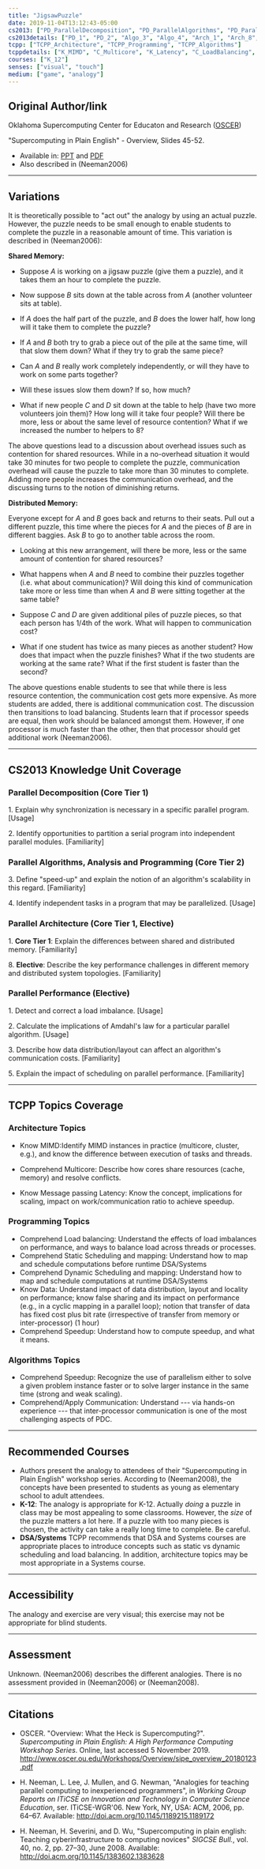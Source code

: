 ```yaml
---
title: "JigsawPuzzle"
date: 2019-11-04T13:12:43-05:00
cs2013: ["PD_ParallelDecomposition", "PD_ParallelAlgorithms", "PD_ParallelArchitecture", "PD_ParallelPerformance"]
cs2013details: ["PD_1", "PD_2", "Algo_3", "Algo_4", "Arch_1", "Arch_8", "Perf_1", "Perf_2", "Perf_3", "Perf_5"]
tcpp: ["TCPP_Architecture", "TCPP_Programming", "TCPP_Algorithms"]
tcppdetails: ["K_MIMD", "C_Multicore", "K_Latency", "C_LoadBalancing", "C_Static", "C_Dynamic", "K_Data", "C_Speedup", "C_Scaling", "CA_Communication"]
courses: ["K_12"]
senses: ["visual", "touch"]
medium: ["game", "analogy"]
---
```


## Original Author/link

Oklahoma Supercomputing Center for Educaton and Research
([OSCER](http://www.oscer.ou.edu/education.php))


"Supercomputing in Plain English" - Overview, Slides 45-52.

* Available in: [PPT](http://www.oscer.ou.edu/Workshops/Overview/sipe_overview_20180123.pptx) and [PDF](http://www.oscer.ou.edu/Workshops/Overview/sipe_overview_20180123.pdf)
* Also described in (Neeman2006)

---

## Variations

It is theoretically possible to "act out" the analogy by using an actual 
puzzle. However, the puzzle needs to be small enough to enable students to 
complete the puzzle in a reasonable amount of time. This variation is 
described in (Neeman2006):

**Shared Memory:**

* Suppose *A* is working on a jigsaw puzzle (give them a puzzle), and it takes 
them an hour to complete the puzzle.

* Now suppose *B* sits down at the table across from *A* (another volunteer 
sits at table). 

* If *A* does the half part of the puzzle, and *B* does the lower half, how 
  long will it take them to complete the puzzle?

* If *A* and *B* both try to grab a piece out of the pile at the same time, will 
  that slow them down? What if they try to grab the same piece?

* Can *A* and *B* really work completely independently, or will they have to 
  work on some parts together?

* Will these issues slow them down? If so, how much? 

* What if new people *C* and *D* sit down at the table to help (have two more 
  volunteers join them)? How long will it take four people? Will there be 
  more, less or about the same level of resource contention? What if we 
  increased the number to helpers to 8?

The above questions lead to a discussion about overhead issues such as 
contention for shared resources. While in a no-overhead situation it would 
take 30 minutes for two people to complete the puzzle, communication overhead 
will cause the puzzle to take more than 30 minutes to complete. Adding more 
people increases the communication overhead, and the discussing turns to 
the notion of diminishing returns.

**Distributed Memory:**

Everyone except for *A* and *B* goes back and returns to their seats. Pull 
out a different puzzle, this time where the pieces for *A* and the pieces of 
*B* are in different baggies. Ask *B* to go to another table across the room.

* Looking at this new arrangement, will there be more, less or the same amount 
  of contention for shared resources?

* What happens when *A* and *B* need to combine their puzzles together (i.e. 
  what about communication)? Will doing this kind of communication take more 
  or less time than when *A* and *B* were sitting together at the same table?

* Suppose *C* and *D* are given additional piles of puzzle pieces, so that 
  each person has 1/4th of the work. What will happen to communication cost?

* What if one student has twice as many pieces as another student? How does 
  that impact when the puzzle finishes? What if the two students are working 
  at the same rate? What if the first student is faster than the second?

The above questions enable students to see that while there is less resource 
contention, the communication cost gets more expensive. As more students 
are added, there is additional communication cost. The discussion then 
transitions to load balancing. Students learn that if processor speeds are 
equal, then work should be balanced amongst them. However, if one processor 
is much faster than the other, then that processor should get additional work
(Neeman2006).


---

## CS2013 Knowledge Unit Coverage

### Parallel Decomposition (Core Tier 1)

1\. Explain why synchronization is necessary in a specific parallel program. [Usage]

2\. Identify opportunities to partition a serial program into independent parallel modules. [Familiarity]


### Parallel Algorithms, Analysis and Programming (Core Tier 2)

3\. Define "speed-up" and explain the notion of an algorithm's scalability in this regard. [Familiarity]

4\. Identify independent tasks in a program that may be parallelized. [Usage]

### Parallel Architecture (Core Tier 1, Elective)

1\.  **Core Tier 1**: Explain the differences between shared and distributed memory. [Familiarity]

8\. **Elective**:  Describe the key performance challenges in different memory and distributed system topologies. [Familiarity]

### Parallel Performance (Elective)

1\. Detect and correct a load imbalance. [Usage]

2\. Calculate the implications of Amdahl's law for a particular parallel algorithm. [Usage]

3\. Describe how data distribution/layout can affect an algorithm's communication costs. [Familiarity]

5\. Explain the impact of scheduling on parallel performance. [Familiarity]

---

## TCPP Topics Coverage

### Architecture Topics

* Know MIMD:Identify MIMD instances in practice (multicore, cluster, e.g.), and know the difference between execution of tasks and threads.

* Comprehend Multicore: Describe how cores share resources (cache, memory) and resolve conflicts.

* Know Message passing Latency: Know the concept, implications for scaling, impact on work/communication ratio to achieve speedup.

### Programming Topics 

* Comprehend Load balancing: Understand the effects of load imbalances on performance, and ways to balance load across threads or processes.
* Comprehend Static Scheduling and mapping: Understand how to map and schedule computations before runtime	DSA/Systems	
* Comprehend Dynamic Scheduling and mapping: Understand how to map and schedule computations at runtime	DSA/Systems	
* Know Data: Understand impact of data distribution, layout and locality on performance; know false sharing and its impact on performance (e.g., in a cyclic mapping in a parallel loop); notion that transfer of data has fixed cost plus bit rate (irrespective of transfer from memory or inter-processor) (1 hour)
* Comprehend Speedup: Understand how to compute speedup, and what it means.

### Algorithms Topics 

* Comprehend Speedup: Recognize the use of parallelism either to solve a given problem instance faster or to solve larger instance in the same time (strong and weak scaling).
* Comprehend/Apply Communication: Understand --- via hands-on experience --- that inter-processor communication is one of the most challenging aspects of PDC.


---

## Recommended Courses

* Authors present the analogy to attendees of their "Supercomputing in Plain English" workshop series. According to (Neeman2008), the concepts have been presented to students as young as elementary school to adult attendees. 
* **K-12**: The analogy is appropriate for K-12. Actually *doing* a puzzle in class may be most appealing to some classrooms. However, the *size* of the puzzle matters a lot here. If a puzzle with too many pieces is chosen, 
   the activity can take a really long time to complete. Be careful.
* **DSA/Systems** TCPP recommends that DSA and Systems courses are appropriate 
  places to introduce concepts such as static vs dynamic scheduling and 
  load balancing. In addition, architecture topics may be most appropriate in a 
  Systems course.


---

## Accessibility

The analogy and exercise are very visual; this exercise may not be appropriate 
for blind students.

---


## Assessment 

Unknown. (Neeman2006) describes the different analogies. There is no assessment 
provided in (Neeman2006) or (Neeman2008).

---

## Citations
* OSCER. "Overview: What the Heck is Supercomputing?". *Supercomputing in 
  Plain English: A High Performance Computing Workshop Series*. Online, 
  last accessed 5 November 2019. http://www.oscer.ou.edu/Workshops/Overview/sipe_overview_20180123.pdf
 
* H. Neeman, L. Lee, J. Mullen, and G. Newman, "Analogies for teaching parallel 
computing to inexperienced programmers", in *Working Group Reports on ITiCSE 
on Innovation and Technology in Computer Science Education*, ser. ITiCSE-WGR'06. 
New York, NY, USA: ACM, 2006, pp. 64–67. Available: http://doi.acm.org/10.1145/1189215.1189172

* H. Neeman, H. Severini, and D. Wu, "Supercomputing in plain english: Teaching
cyberinfrastructure to computing novices" *SIGCSE Bull.*, vol. 40, no. 2,
 pp. 27–30, June 2008. Available: http://doi.acm.org/10.1145/1383602.1383628

